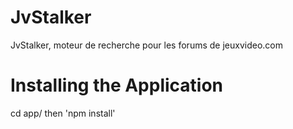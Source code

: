 # JvStalker
JvStalker, moteur de recherche pour les forums de jeuxvideo.com

# Installing the Application
cd app/ then 'npm install'